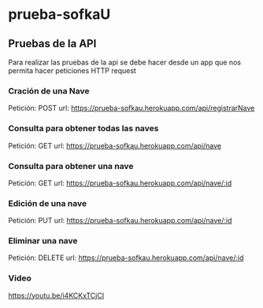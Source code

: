 # prueba-sofkaU

## Pruebas de la API

Para realizar las pruebas de la api se debe hacer desde un app que nos permita hacer peticiones HTTP request

### Cración de una Nave

Petición: POST
url: https://prueba-sofkau.herokuapp.com/api/registrarNave

### Consulta para obtener todas las naves

Petición: GET
url: https://prueba-sofkau.herokuapp.com/api/nave

### Consulta para obtener una nave

Petición: GET
url: https://prueba-sofkau.herokuapp.com/api/nave/:id

### Edición de una nave

Petición: PUT
url: https://prueba-sofkau.herokuapp.com/api/nave/:id

### Eliminar una nave 

Petición: DELETE
url: https://prueba-sofkau.herokuapp.com/api/nave/:id


### Video 

https://youtu.be/i4KCKxTCjCI
